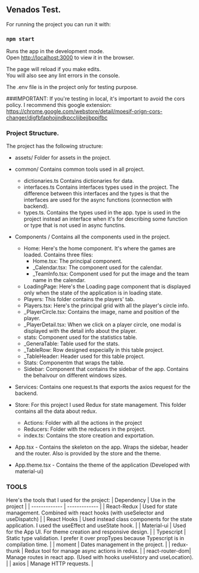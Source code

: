
## Venados Test.

For running the project you can run it with:
### `npm start`

Runs the app in the development mode.<br />
Open [http://localhost:3000](http://localhost:3000) to view it in the browser.

The page will reload if you make edits.<br />
You will also see any lint errors in the console. <br/>

The .env file is in the project only for testing purpose. 

###IMPORTANT: If you're testing in local, it's important to avoid the cors policy. I recommend this google extension: https://chrome.google.com/webstore/detail/moesif-orign-cors-changer/digfbfaphojjndkpccljibejjbppifbc

### Project Structure.

The project has the following structure: <br/>

- assets/ Folder for assets in the project.<br/>
- common/ Contains common tools used in all project.<br/>
  - dictionaries.ts Contains dictionaries for data.<br/>
  - interfaces.ts Contains interfaces types used in the project. The difference between this interfaces and the types is that the interfaces are used for the async functions (connection with backend).<br/>
  - types.ts. Contains the types used in the app. type is used in the project instead an interface when it's for describing some function or type that is not used in async functins.<br/>
  
- Components / Contains all the components used in the project.<br/>
  - Home: Here's the home component. It's where the games are loaded. Contains three files:<br/>
    - Home.tsx: The principal component.<br/>
    - _Calendar.tsx: The component used for the calendar.<br/>
    - _TeamInfo.tsx: Component used for put the image and the team name in the calendar.<br/>
   - LoadingPage: Here's the Loading page component that is displayed only when the state of the application is in loading state.<br/>
   - Players: This folder contains the players' tab.<br/>
    - Players.tsx: Here's the principal grid with all the player's circle info. <br/>
    - _PlayerCircle.tsx: Contains the image, name and position of the player.<br/>
    - _PlayerDetail.tsx: When we click on a player circle, one modal is displayed with the detail info about the player.<br/>
   - stats: Component used for the statistics table.<br/>
    - _GeneraTable: Table used for the stats.<br/>
    - _TableRow: Row designed especially in this table project.<br/>
    - _TableHeader: Header used for this table project.<br/>
    - Stats: Componentm that wraps the table.<br/>
   - Sidebar: Component that contains the sidebar of the app. Contains the behaivour on different windows sizes.<br/>
- Services: Contains one request.ts that exports the axios request for the backend.<br/>
- Store: For this project I used Redux for state management. This folder contains all the data about redux.<br/>
  - Actions: Folder with all the actions in the project<br/>
  - Reducers: Folder with the reducers in the project.<br/>
  - index.ts: Contains the store creation and exportation.<br/>
 - App.tsx - Contains the skeleton on the app. Wraps the sidebar, header and the router. Also is provided by the store and the theme.<br/>
 - App.theme.tsx - Contains the theme of the application (Developed with material-ui)
 
### TOOLS
Here's the tools that I used for the project:
| Dependency      | Use in the project              |
| -------------   | -------------                   |
| React-Redux     | Used for state management. Combined with react hooks (with useSelector and useDispatch)                |
| React Hooks     | Used instead class components for the state application. I used the useEffect and useState hook.       |
| Material-ui     | Used for the App UI. For theme creation and responsive design.                                         |
| Typescript      | Static type validation. I prefer it over propTypes because Typescript is in compilation time.          |
| moment          | Dates management in the project.                                                                       |
| redux-thunk     | Redux tool for manage async actions in redux.                                                          | 
| react-router-dom| Manage routes in react app. (Used with hooks useHistory and useLocation).                              |
| axios           | Manage HTTP requests.                                                                                  | 
  
